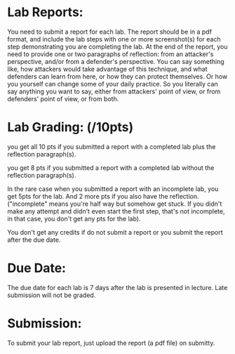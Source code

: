 # Lab Reports:

You need to submit a report for each lab. The report should be in a pdf format, and include the lab steps with one or more screenshot(s) for each step demonstrating you are completing the lab. At the end of the report, you need to provide one or two paragraphs of reflection: from an attacker's perspective, and/or from a defender's perspective. You can say something like, how attackers would take advantage of this technique, and what defenders can learn from here, or how they can protect themselves. Or how you yourself can change some of your daily practice. So you literally can say anything you want to say, either from attackers' point of view, or from defenders' point of view, or from both.

# Lab Grading: (/10pts)

you get all 10 pts if you submitted a report with a completed lab plus the reflection paragraph(s).

you get 8 pts if you submitted a report with a completed lab without the reflection paragraph(s).

In the rare case when you submitted a report with an incomplete lab, you get 5pts for the lab. And 2 more pts if you also have the reflection. ("incomplete" means you're half way but somehow get stuck. If you didn't make any attempt and didn't even start the first step, that's not incomplete, in that case, you don't get any pts for the lab).

You don't get any credits if do not submit a report or you submit the report after the due date.

# Due Date:

The due date for each lab is 7 days after the lab is presented in lecture. Late submission will not be graded.

# Submission:

To submit your lab report, just upload the report (a pdf file) on submitty.
